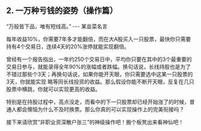 ## 2. 一万种亏钱的姿势（操作篇）
“万般皆下品，唯有短线高。” --- 某韭菜名言

每年收益10%，你需要7年多才能翻倍，而在大A股买入一只股票，最快你只需要持有4个交易日，连续4天的20%涨停就能实现翻倍。

曾经有一个报告指出，一年约250个交易日中，平均你只要在其中的3个最重要的交易日参与，就能录得全年90%的涨幅或者跌幅。换句话说，长线持股也是为了不错过那些个3天；再换句话说，如果你能开天眼，你只需要选中这某一只股票的3天，你就能实现
略等同长线投资的收益。那么假设你能不断开天眼，反复在几只股票中横跳，你就可以实现更高的收益。

特别是在持股过程中，高点没走，而看中的下一只股票却已经开始涨了的时候，普通人都会懊恼为什么不及时换票。那么你真的可以实现操作上的完美衔接吗？

接下来请欣赏“非职业资深散户张三”的神级操作吧！搬个板凳出来看神仙吧！
